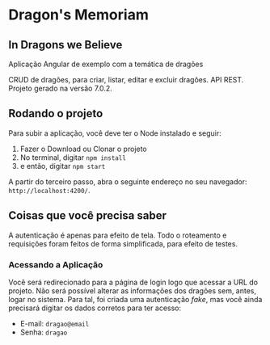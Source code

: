 # Dragon's Memoriam
## In Dragons we Believe
Aplicação Angular de exemplo com a temática de dragões

CRUD de dragões, para criar, listar, editar e excluir dragões. API REST. Projeto gerado na versão 7.0.2.

## Rodando o projeto

Para subir a aplicação, você deve ter o Node instalado e seguir:
1. Fazer o Download ou Clonar o projeto
2. No terminal, digitar `npm install`
3. e então, digitar `npm start`

A partir do terceiro passo, abra o seguinte endereço no seu navegador: `http://localhost:4200/`.

## Coisas que você precisa saber
A autenticação é apenas para efeito de tela.
Todo o roteamento e requisições foram feitos de forma simplificada, para efeito de testes.

### Acessando a Aplicação

Você será redirecionado para a página de login logo que acessar a URL do projeto. Não será possível alterar as informações dos dragões sem, antes, logar no sistema. Para tal, foi criada uma autenticação _fake_, mas você ainda precisará digitar os dados corretos para ter acesso:
- E-mail: `dragao@email`
- Senha: `dragao`
